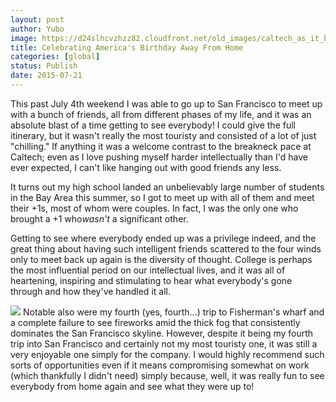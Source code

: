 ```yaml
---
layout: post
author: Yubo
image: https://d24slhcvzhzz82.cloudfront.net/old_images/caltech_as_it_happens/6a0105349b8251970b01bb084efc88970d.jpg
title: Celebrating America's Birthday Away From Home 
categories: [global]
status: Publish
date: 2015-07-21
---
```


This past July 4th weekend I was able to go up to San Francisco to meet up with a bunch of friends, all from different phases of my life, and it was an absolute blast of a time getting to see everybody! I could give the full itinerary, but it wasn't really the most touristy and consisted of a lot of just "chilling." If anything it was a welcome contrast to the breakneck pace at Caltech; even as I love pushing myself harder intellectually than I'd have ever expected, I can't like hanging out with good friends any less.

It turns out my high school landed an unbelievably large number of students in the Bay Area this summer, so I got to meet up with all of them and meet their +1s, most of whom were couples. In fact, I was the only one who brought a +1 who*wasn't* a significant other.

Getting to see where everybody ended up was a privilege indeed, and the great thing about having such intelligent friends scattered to the four winds only to meet back up again is the diversity of thought. College is perhaps the most influential period on our intellectual lives, and it was all of heartening, inspiring and stimulating to hear what everybody's gone through and how they've handled it all.


![](https://d24slhcvzhzz82.cloudfront.net/old_images/6a01a73dbab781970d01b8d1344393970c-pi.jpg)
Notable also were my fourth (yes, fourth...) trip to Fisherman's wharf and a complete failure to see fireworks amid the thick fog that consistently dominates the San Francisco skyline. However, despite it being my fourth trip into San Francisco and certainly not my most touristy one, it was still a very enjoyable one simply for the company. I would highly recommend such sorts of opportunities even if it means compromising somewhat on work (which thankfully I didn't need) simply because, well, it was really fun to see everybody from home again and see what they were up to!
